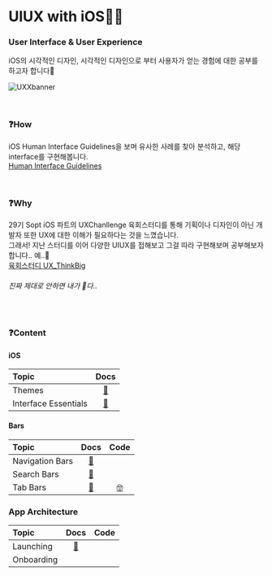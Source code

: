 # UIUX with iOS🙋‍♀️
### User Interface & User Experience <br>
iOS의 시각적인 디자인, 시각적인 디자인으로 부터 사용자가 얻는 경험에 대한 공부를 하고자 합니다🍎
<!-- <img src="https://user-images.githubusercontent.com/81167570/153697901-0d25d58e-0d15-4ef3-a32d-4e987b27f8df.png"/> -->
![UXXbanner](https://user-images.githubusercontent.com/81167570/153698146-c154e824-ed1a-44b9-8172-3bd556350a75.png)

<br>

### ❓How
iOS Human Interface Guidelines을 보며 유사한 사례를 찾아 분석하고, 해당 interface를 구현해봅니다.   
[Human Interface Guidelines](https://developer.apple.com/design/human-interface-guidelines/)

<br>

### ❓Why
29기 Sopt iOS 파트의 UXChanllenge 육회스터디를 통해 
기획이나 디자인이 아닌 개발자 또한 UX에 대한 이해가 필요하다는 것을 느꼈습니다.   
그래서! 지난 스터디를 이어 다양한 UIUX를 접해보고 그걸 따라 구현해보며 공부해보자 합니다.. 예..🧱     
[육회스터디 UX_ThinkBig](https://github.com/UXThinkBig/UX_ThinkBig)

###### 진짜 제대로 안하면 내가 🐶다..

<br> 

### ❓Content

#### iOS
| Topic | Docs | 
|:--|:--:|
| Themes | [📄](https://nosy-repair-8a6.notion.site/iOS-Design-Themes-8f720a3b01814c41967339fbdebcc9fc) |
| Interface Essentials | [📄](https://nosy-repair-8a6.notion.site/Interface-Essentials-e36e3f3bfefd4a7d86790a91d10cefd3) |

#### Bars
| Topic | Docs | Code |
|:--|:--:|:--:|
| Navigation Bars | [📄](https://nosy-repair-8a6.notion.site/Navigation-Bar-1feefe85290e44a38789667bdc54cc35) | |
| Search Bars | [📄](https://nosy-repair-8a6.notion.site/Search-Bar-3dc8a591e1904d2984092762949d02b3) | |
| Tab Bars | [📄](https://nosy-repair-8a6.notion.site/Tab-Bar-733692c6616344aebffc20f34f03276a) | [🤓](https://github.com/yangsubinn/UIUX-iOS/tree/master/TabBar) |


### App Architecture
| Topic | Docs | Code |
|:--|:--:|:--:|
| Launching | [📄](https://nosy-repair-8a6.notion.site/Launching-c70f80e1f1274ad485afb9001ffdeb78) | |
| Onboarding |  | |


<!-- <details>
<summary> Content </summary>
#### Bars
| Topic | Docs | Code | ✔️ |
|:--|:--|:--|:--|
| Navigation Bars | [📄](https://nosy-repair-8a6.notion.site/Navigation-Bar-1feefe85290e44a38789667bdc54cc35) | |
| Search Bars | [📄](https://nosy-repair-8a6.notion.site/Search-Bar-3dc8a591e1904d2984092762949d02b3) | |
| Sidebars | | |
| Status Bars | | |
| Tab Bars | | |
| Toolbars | | |
  
  #### iOS
| Topic | Link | Code | ✔️ |
|:--|:--|:--|:--|
| Themes |  |  |
| Interface Essentials | |

#### App Architecture
| Topic | Link | Code | ✔️ |
|:--|:--|:--|:--|
| Launching |  |  |
| Onboarding |  | |
| Loading | | |
| Navigation | | |
| Accessing User Data | | |
| Settings | | |

#### User Interaction
| Topic | Link | Code | ✔️ |
|:--|:--|:--|:--|
| 3D Touch |  |  |
| Accounts | | |
| Audio | | |
| Data Entry | | |
| Drag and Drop | | |
| Feedback | | |
| Gestures | | |
| Haptics | | |
| Keyboards | | |


#### Visual Design
| Topic | Link | Code | ✔️ |
|:--|:--|:--|:--|
| Adaptivity and Layout | | |
| Animation | | |
| Branding | | |
| Color | | |
| Dark Mode | | |
| Launch Screen | | |
| Materials | | |
| Terminology | | |
| Typography | | |
| Video | | |

#### Icons and Images
| Topic | Link | Code | ✔️ |
|:--|:--|:--|:--|
| Image Size and Resolution | | |
| App Icon and System Icons | | |

#### Bars
| Topic | Link | Code | ✔️ |
|:--|:--|:--|:--|
| Navigation Bars | | |
| Search Bars | | |
| Sidebars | | |
| Status Bars | | |
| Tab Bars | | |
| Toolbars | | |

#### Views
| Topic | Link | Code | ✔️ |
|:--|:--|:--|:--|
| Action Sheets | | |
| Activity Views | | |
| Alerts | | |
| Collections | | |
| Image Views | | |
| Pages | | |
| Scroll Views | | |
| Sheets | | |
| Tables | | |
| Text Views | | |
| Web Views | | |

#### Controls
| Topic | Link | Code | ✔️ |
|:--|:--|:--|:--|
| Buttons | | |
| Context Menus | | |
| Edit Menus | | |
| Labels | | |
| Page Controls | | |
| Pickers | | |
| Progress Indicator | | |
| Refresh Content Controls | | |
| Segmented Controls | | |
| Sliders | | |
| Steppers | | |
| Switches | | |
| Text Fields | | |
</details> -->

 
<!-- #### iOS
| Topic | Link | Code | ✔️ |
|:--|:--|:--|:--|
| Themes |  |  |
| Interface Essentials | |

#### App Architecture
| Topic | Link | Code | ✔️ |
|:--|:--|:--|:--|
| Launching |  |  |
| Onboarding |  | |
| Loading | | |
| Navigation | | |
| Accessing User Data | | |
| Settings | | |

#### User Interaction
| Topic | Link | Code | ✔️ |
|:--|:--|:--|:--|
| 3D Touch |  |  |
| Accounts | | |
| Audio | | |
| Data Entry | | |
| Drag and Drop | | |
| Feedback | | |
| Gestures | | |
| Haptics | | |
| Keyboards | | |


#### Visual Design
| Topic | Link | Code | ✔️ |
|:--|:--|:--|:--|
| Adaptivity and Layout | | |
| Animation | | |
| Branding | | |
| Color | | |
| Dark Mode | | |
| Launch Screen | | |
| Materials | | |
| Terminology | | |
| Typography | | |
| Video | | |

#### Icons and Images
| Topic | Link | Code | ✔️ |
|:--|:--|:--|:--|
| Image Size and Resolution | | |
| App Icon and System Icons | | |

#### Bars
| Topic | Link | Code | ✔️ |
|:--|:--|:--|:--|
| Navigation Bars | | |
| Search Bars | | |
| Sidebars | | |
| Status Bars | | |
| Tab Bars | | |
| Toolbars | | |

#### Views
| Topic | Link | Code | ✔️ |
|:--|:--|:--|:--|
| Action Sheets | | |
| Activity Views | | |
| Alerts | | |
| Collections | | |
| Image Views | | |
| Pages | | |
| Scroll Views | | |
| Sheets | | |
| Tables | | |
| Text Views | | |
| Web Views | | |

#### Controls
| Topic | Link | Code | ✔️ |
|:--|:--|:--|:--|
| Buttons | | |
| Context Menus | | |
| Edit Menus | | |
| Labels | | |
| Page Controls | | |
| Pickers | | |
| Progress Indicator | | |
| Refresh Content Controls | | |
| Segmented Controls | | |
| Sliders | | |
| Steppers | | |
| Switches | | |
| Text Fields | | | -->





